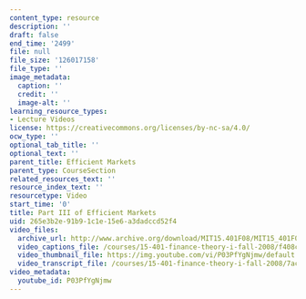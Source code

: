 ```yaml
---
content_type: resource
description: ''
draft: false
end_time: '2499'
file: null
file_size: '126017158'
file_type: ''
image_metadata:
  caption: ''
  credit: ''
  image-alt: ''
learning_resource_types:
- Lecture Videos
license: https://creativecommons.org/licenses/by-nc-sa/4.0/
ocw_type: ''
optional_tab_title: ''
optional_text: ''
parent_title: Efficient Markets
parent_type: CourseSection
related_resources_text: ''
resource_index_text: ''
resourcetype: Video
start_time: '0'
title: Part III of Efficient Markets
uid: 265e3b2e-91b9-1c1e-15e6-a3dadccd52f4
video_files:
  archive_url: http://www.archive.org/download/MIT15.401F08/MIT15_401F08_ses20_300k.mp4
  video_captions_file: /courses/15-401-finance-theory-i-fall-2008/f408c5aba7a155048a6ff1e26161d7c5_P03PfYgNjmw.vtt
  video_thumbnail_file: https://img.youtube.com/vi/P03PfYgNjmw/default.jpg
  video_transcript_file: /courses/15-401-finance-theory-i-fall-2008/7acfe89fecc8934c8f77ec097fa19a62_P03PfYgNjmw.pdf
video_metadata:
  youtube_id: P03PfYgNjmw
---
```

